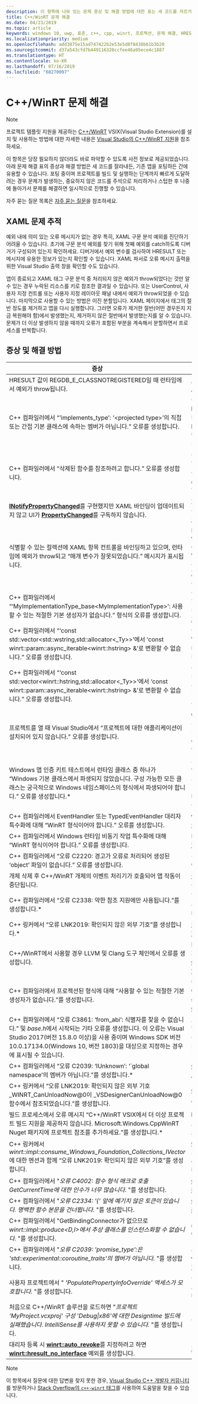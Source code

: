 ```yaml
---
description: 이 항목에 나와 있는 문제 증상 및 해결 방법에 대한 표는 새 코드를 자르거나 기존 앱을 이식할지를 결정하는 데 도움이 될 수 있습니다.
title: C++/WinRT 문제 해결
ms.date: 04/23/2019
ms.topic: article
keywords: windows 10, uwp, 표준, c++, cpp, winrt, 프로젝션, 문제 해결, HRESULT, 오류
ms.localizationpriority: medium
ms.openlocfilehash: add3875e15ad747422b2e53e5d8f8438b61b3b20
ms.sourcegitcommit: d37a543cfd7b449116320ccfee46a95ece4c1887
ms.translationtype: HT
ms.contentlocale: ko-KR
ms.lasthandoff: 07/16/2019
ms.locfileid: "68270097"
---
```

# <a name="troubleshooting-cwinrt-issues"></a>C++/WinRT 문제 해결

> [!NOTE]
> 프로젝트 템플릿 지원을 제공하는 [C++/WinRT](/windows/uwp/cpp-and-winrt-apis/intro-to-using-cpp-with-winrt) VSIX(Visual Studio Extension)를 설치 및 사용하는 방법에 대한 자세한 내용은 [Visual Studio의 C++/WinRT 지원](intro-to-using-cpp-with-winrt.md#visual-studio-support-for-cwinrt-xaml-the-vsix-extension-and-the-nuget-package)을 참조하세요.

이 항목은 당장 필요하지 않더라도 바로 파악할 수 있도록 사전 정보로 제공되었습니다. 아래 문제 해결 표의 증상과 해결 방법은 새 코드를 잘라내든, 기존 앱을 포팅하든 간에 유용할 수 있습니다. 포팅 중이며 프로젝트를 빌드 및 실행하는 단계까지 빠르게 도달하려는 경우 문제가 발생하는, 중요하지 않은 코드를 주석으로 처리하거나 스텁한 후 나중에 돌아가서 문제를 해결하면 일시적으로 진행할 수 있습니다.

자주 묻는 질문 목록은 [자주 묻는 질문](faq.md)을 참조하세요.

## <a name="tracking-down-xaml-issues"></a>XAML 문제 추적
예외 내에 의미 있는 오류 메시지가 없는 경우 특히, XAML 구문 분석 예외를 진단하기 어려울 수 있습니다. 초기에 구문 분석 예외를 찾기 위해 첫째 예외를 catch하도록 디버거가 구성되어 있는지 확인하세요. 디버거에서 예외 변수를 검사하여 HRESULT 또는 메시지에 유용한 정보가 있는지 확인할 수 있습니다. XAML 파서로 오류 메시지 출력을 위한 Visual Studio 출력 창을 확인할 수도 있습니다.

앱이 종료되고 XAML 태그 구문 분석 중 처리되지 않은 예외가 throw되었다는 것만 알 수 있는 경우 누락된 리소스를 키로 참조한 결과일 수 있습니다. 또는 UserControl, 사용자 지정 컨트롤 또는 사용자 지정 레이아웃 패널 내에서 예외가 throw되었을 수 있습니다. 마지막으로 사용할 수 있는 방법은 이진 분할입니다. XAML 페이지에서 태그의 절반 정도를 제거하고 앱을 다시 실행합니다. 그러면 오류가 제거한 절반(어떤 경우든지 지금 복원해야 함)에서 발생했는지, 제거하지 않은 절반에서 발생했는지를 알 수 있습니다. 문제가 더 이상 발생하지 않을 때까지 오류가 포함된 부분을 계속해서 분할하면서 프로세스를 반복합니다.

## <a name="symptoms-and-remedies"></a>증상 및 해결 방법
| 증상 | 해결 방법 |
|---------|--------|
| HRESULT 값이 REGDB_E_CLASSNOTREGISTERED일 때 런타임에서 예외가 throw됩니다. | ["클래스가 등록되지 않음" 예외가 발생하는 이유는 무엇인가요?](faq.md#why-am-i-getting-a-class-not-registered-exception)를 참조하세요. |
| C++ 컴파일러에서 “’implements_type’: ‘&lt;projected type&gt;’의 직접 또는 간접 기본 클래스에 속하는 멤버가 아닙니다.” 오류를 생성합니다.  | 이 오류는 네임스페이스로 한정되지 않은 구현 형식 이름(예: **MyRuntimeClass**)으로 **make**를 호출하고 해당 형식의 헤더를 포함하지 않은 경우에 발생할 수 있습니다. 컴파일러가 **MyRuntimeClass**를 프로젝션된 형식으로 해석합니다. 해결 방법은 구현 형식의 헤더(예: `MyRuntimeClass.h`)를 포함하는 것입니다. |
| C++ 컴파일러에서 “삭제된 함수를 참조하려고 합니다.” 오류를 생성합니다.  | 이 오류는 **make**를 호출하고 템플릿 매개 변수로 전달하는 구현 형식에 `= delete` 기본 생성자가 있는 경우에 발생할 수 있습니다. 구현 형식의 헤더 파일을 편집하여 `= delete`를 `= default`로 변경합니다. 런타임 클래스의 IDL에 생성자를 추가할 수도 있습니다. |
| [**INotifyPropertyChanged**](/uwp/api/windows.ui.xaml.data.inotifypropertychanged)를 구현했지만 XAML 바인딩이 업데이트되지 않고 UI가 [**PropertyChanged**](/uwp/api/windows.ui.xaml.data.inotifypropertychanged.PropertyChanged)를 구독하지 않습니다. | XAML 태그의 바인딩 식에서 `Mode=OneWay`(또는 TwoWay)를 설정해야 합니다. [XAML 컨트롤, C++/WinRT 속성에 바인딩](binding-property.md)을 참조하세요. |
| 식별할 수 있는 컬렉션에 XAML 항목 컨트롤을 바인딩하고 있으며, 런타임에 예외가 throw되고 “매개 변수가 잘못되었습니다.” 메시지가 표시됩니다. | IDL 및 구현에서 식별할 수 있는 모든 컬렉션을 **Windows.Foundation.Collections.IVector<IInspectable>** 형식으로 선언합니다. 단, **Windows.Foundation.Collections.IObservableVector<T>** 를 구현하는 개체를 반환합니다. 여기서 T는 요소 형식입니다. [XAML 항목 컨트롤, C++/WinRT 컬렉션에 바인딩](binding-collection.md)을 참조하세요.  |
| C++ 컴파일러에서 “‘MyImplementationType_base&lt;MyImplementationType&gt;’: 사용할 수 있는 적절한 기본 생성자가 없습니다.” 형식의 오류를 생성합니다. |이 오류는 특수한 생성자가 있는 형식에서 파생한 경우에 발생할 수 있습니다. 파생 형식의 생성자가 기본 형식의 생성자에 필요한 매개 변수를 전달해야 합니다. 처리된 예제는 [특수 생성자가 있는 형식에서 파생](author-apis.md#deriving-from-a-type-that-has-a-non-default-constructor)을 참조하세요.|
| C++ 컴파일러에서 “‘const std::vector&lt;std::wstring,std::allocator&lt;_Ty&gt;&gt;’에서 ‘const winrt::param::async_iterable&lt;winrt::hstring&gt; &’로 변환할 수 없습니다.” 오류를 생성합니다. |이 오류는 std::wstring의 std::vector를 컬렉션이 필요한 Windows 런타임 API에 전달하는 경우에 발생할 수 있습니다. 자세한 내용은 [표준 C++ 데이터 형식 및 C++/WinRT](std-cpp-data-types.md)를 참조하세요.|
| C++ 컴파일러에서 “‘const std::vector&lt;winrt::hstring,std::allocator&lt;_Ty&gt;&gt;’에서 ‘const winrt::param::async_iterable&lt;winrt::hstring&gt; &’로 변환할 수 없습니다.” 오류를 생성합니다. |이 오류는 winrt::hstring의 std::vector를 컬렉션이 필요한 비동기 Windows 런타임 API에 전달하고, 벡터를 비동기 호출 수신자로 복사하거나 이동하지 않은 경우에 발생할 수 있습니다. 자세한 내용은 [표준 C++ 데이터 형식 및 C++/WinRT](std-cpp-data-types.md)를 참조하세요.|
| 프로젝트를 열 때 Visual Studio에서 “프로젝트에 대한 애플리케이션이 설치되어 있지 않습니다.” 오류를 생성합니다. |**C++ 개발용 Windows 유니버설 도구**를 아직 설치하지 않은 경우 Visual Studio의 **새 프로젝트** 대화 상자에서 설치해야 합니다. 그래도 문제가 해결되지 않으면 프로젝트에서 C++/WinRT VSIX(Visual Studio Extension)를 사용할 수 있습니다([Visual Studio의 C++/WinRT 지원](intro-to-using-cpp-with-winrt.md#visual-studio-support-for-cwinrt-xaml-the-vsix-extension-and-the-nuget-package) 참조).|
| Windows 앱 인증 키트 테스트에서 런타임 클래스 중 하나가 “Windows 기본 클래스에서 파생되지 않았습니다. 구성 가능한 모든 클래스는 궁극적으로 Windows 네임스페이스의 형식에서 파생되어야 합니다.” 오류를 생성합니다.*|기본 클래스에서 파생된 런타임 클래스(애플리케이션에서 선언)를 ‘구성 가능’ 클래스라고 합니다.  구성 가능 클래스의 최종 기본 클래스는 Windows.* 네임스페이스에서 시작되는 형식(예: [**Windows.UI.Xaml.DependencyObject**](/uwp/api/windows.ui.xaml.dependencyobject))이어야 합니다. 자세한 내용은 [XAML 컨트롤, C++/WinRT 속성에 바인딩](binding-property.md)을 참조하세요.|
| C++ 컴파일러에서 EventHandler 또는 TypedEventHandler 대리자 특수화에 대해 “WinRT 형식이어야 합니다.” 오류를 생성합니다. |**winrt::delegate&lt;...T&gt;** 를 대신 사용하세요. [C++/WinRT의 이벤트 작성](author-events.md)을 참조하세요.|
| C++ 컴파일러에서 Windows 런타임 비동기 작업 특수화에 대해 “WinRT 형식이어야 합니다.” 오류를 생성합니다. |PPL(병렬 패턴 라이브러리) [**작업**](https://docs.microsoft.com/cpp/parallel/concrt/reference/task-class)을 대신 반환하세요. [동시성 및 비동기 작업](concurrency.md)을 참조하세요.|
| C++ 컴파일러에서 “오류 C2220: 경고가 오류로 처리되어 생성된 ‘object’ 파일이 없습니다.” 오류를 생성합니다. |경고를 수정하거나, **C/C++**  > **일반** > **경고를 오류로 처리**를 **아니요(/WX-)** 로 설정합니다.|
| 개체 삭제 후 C++/WinRT 개체의 이벤트 처리기가 호출되어 앱 작동이 중단됩니다.|[이벤트 처리 대리자를 사용하여 안전하게 *this* 포인터 액세스](weak-references.md#safely-accessing-the-this-pointer-with-an-event-handling-delegate)를 참조하세요.|
| C++ 컴파일러에서 “오류 C2338: 약한 참조 지원에만 사용됩니다.”를 생성합니다.*|현재 **winrt::no_weak_ref** 마커 구조체를 템플릿 인수로 기본 클래스에 전달한 형식에 대해 약한 참조를 요청하고 있습니다. [약한 참조 지원 옵트아웃](weak-references.md#opting-out-of-weak-reference-support)을 참조하세요.|
| C++ 링커에서 “오류 LNK2019: 확인되지 않은 외부 기호”를 생성합니다.*|[링커에서 “LNK2019: 확인되지 않은 외부 기호” 오류가 발생하는 이유는 무엇인가요?](faq.md#why-is-the-linker-giving-me-a-lnk2019-unresolved-external-symbol-error)를 참조하세요.|
| C++/WinRT에서 사용할 경우 LLVM 및 Clang 도구 체인에서 오류를 생성합니다.|LLVM 및 Clang 도구 체인은 C++/WinRT에서 지원되지 않지만 내부적으로 사용하는 방법을 에뮬레이트하려는 경우 [C++/WinRT로 컴파일하기 위해 LLVM/Clang을 사용할 수 있나요?](faq.md#can-i-use-llvmclang-to-compile-with-cwinrt)에 설명된 것처럼 실험해 볼 수 있습니다.|
| C++ 컴파일러에서 프로젝션된 형식에 대해 “사용할 수 있는 적절한 기본 생성자가 없습니다.”를 생성합니다.  | 런타임 클래스 개체의 초기화를 지연하거나 동일한 프로젝트에서 런타임 클래스를 사용 및 구현하려는 경우, **std::nullptr_t** 생성자를 호출해야 합니다. 자세한 내용은 [C++/WinRT를 통한 API 사용](consume-apis.md)을 참조하세요. |
| C++ 컴파일러에서 “오류 C3861: ‘from_abi’: 식별자를 찾을 수 없습니다.” 및 *base.h*에서 시작되는 기타 오류를 생성합니다.  이 오류는 Visual Studio 2017(버전 15.8.0 이상)을 사용 중이며 Windows SDK 버전 10.0.17134.0(Windows 10, 버전 1803)을 대상으로 지정하는 경우에 표시될 수 있습니다. | 보다 규칙에 맞는 Windows SDK 최신 버전을 대상으로 지정하거나, 프로젝트 속성 **C/C++**  > **언어** > **적합성 모드: 아니요**를 설정합니다. 또는 **추가 옵션** 아래의 프로젝트 속성 **C/C++**  > **언어** > **명령줄**에 **/permissive-** 가 표시되는 경우 삭제합니다. |
| C++ 컴파일러에서 “오류 C2039: ‘IUnknown’: ‘\`global namespace’의 멤버가 아닙니다.”를 생성합니다.* | [C++/WinRT 프로젝트의 대상을 Windows SDK 최신 버전으로 변경하는 방법](news.md#how-to-retarget-your-cwinrt-project-to-a-later-version-of-the-windows-sdk)을 참조하세요. |
| C++ 링커에서 “오류 LNK2019: 확인되지 않은 외부 기호 _WINRT_CanUnloadNow@0이 _VSDesignerCanUnloadNow@0 함수에서 참조되었습니다.”를 생성합니다.  | [C++/WinRT 프로젝트의 대상을 Windows SDK 최신 버전으로 변경하는 방법](news.md#how-to-retarget-your-cwinrt-project-to-a-later-version-of-the-windows-sdk)을 참조하세요. |
| 빌드 프로세스에서 오류 메시지 “C++/WinRT VSIX에서 더 이상 프로젝트 빌드 지원을 제공하지 않습니다.  Microsoft.Windows.CppWinRT Nuget 패키지에 프로젝트 참조를 추가하세요.”를 생성합니다.* | **Microsoft.Windows.CppWinRT** NuGet 패키지를 프로젝트에 설치합니다. 자세한 내용은 [이전 버전의 VSIX 확장](intro-to-using-cpp-with-winrt.md#earlier-versions-of-the-vsix-extension)을 참조하세요. |
| C++ 링커에서 *winrt::impl::consume_Windows_Foundation_Collections_IVector*에 대한 멘션과 함께 “오류 LNK2019: 확인되지 않은 외부 기호”를 생성합니다.  | [C++/WinRT 2.0](news.md#news-and-changes-in-cwinrt-20)에서는 Windows 런타임 컬렉션에서 범위 기반의 `for`를 사용하는 경우 이제 `#include <winrt/Windows.Foundation.Collections.h>`가 필요합니다. |
| C++ 컴파일러에서 "*오류 C4002: 함수 형식 매크로 호출 GetCurrentTime에 대한 인수가 너무 많습니다.* "를 생성합니다. | [GetCurrentTime 및/또는 TRY를 사용하여 모호성을 해결하려면 어떻게 하나요?](faq.md#how-do-i-resolve-ambiguities-with-getcurrenttime-andor-try)를 참조하세요. |
| C++ 컴파일러에서 "*오류 C2334: '{' 앞에 예기치 않은 토큰이 있습니다. 명백한 함수 본문을 건너뜁니다.* "를 생성합니다. | [GetCurrentTime 및/또는 TRY를 사용하여 모호성을 해결하려면 어떻게 하나요?](faq.md#how-do-i-resolve-ambiguities-with-getcurrenttime-andor-try)를 참조하세요. |
| C++ 컴파일러에서 "GetBindingConnector가 없으므로 *winrt::impl::produce&lt;D,I&gt;에서 추상 클래스를 인스턴스화할 수 없습니다.* "를 생성합니다. | `#include <winrt/Windows.UI.Xaml.Markup.h>`를 수행해야 합니다. |
| C++ 컴파일러에서 "*오류 C2039: 'promise_type':은 'std::experimental::coroutine_traits<void>'의 멤버가 아닙니다.* "를 생성합니다. | 사용자 코루틴에서 비동기 작업 개체 또는 **winrt::fire_and_forget** 중 하나를 반환해야 합니다. [동시성 및 비동기 작업](concurrency.md)을 참조하세요. |
| 사용자 프로젝트에서 " *'PopulatePropertyInfoOverride' 액세스가 모호합니다.* "를 생성합니다. | 이 오류는 IDL에서 하나의 기본 클래스를 선언하고 XAML 태그에서 다른 기본 클래스를 선언하는 경우에 발생할 수 있습니다. |
| 처음으로 C++/WinRT 솔루션을 로드하면 "*프로젝트 'MyProject.vcxproj' 구성 'Debug\|x86'에 대한 Designtime 빌드에 실패했습니다. IntelliSense를 사용하지 못할 수 있습니다.* "를 생성합니다. | 이 IntelliSense 문제는 처음 빌드한 후 해결됩니다. |
| 대리자 등록 시 [**winrt::auto_revoke**](/uwp/cpp-ref-for-winrt/auto-revoke-t)를 지정하려고 하면 [**winrt::hresult_no_interface**](/uwp/cpp-ref-for-winrt/error-handling/hresult-no-interface) 예외를 생성합니다. | [자동 취소 대리자를 등록하지 못하는 경우](handle-events.md#if-your-auto-revoke-delegate-fails-to-register)를 참조하세요. |

> [!NOTE]
> 이 항목에서 질문에 대한 답변을 찾지 못한 경우, [Visual Studio C++ 개발자 커뮤니티](https://developercommunity.visualstudio.com/spaces/62/index.html)를 방문하거나 [Stack Overflow의 `c++-winrt` 태그](https://stackoverflow.com/questions/tagged/c%2b%2b-winrt)를 사용하여 도움말을 찾을 수 있습니다.
